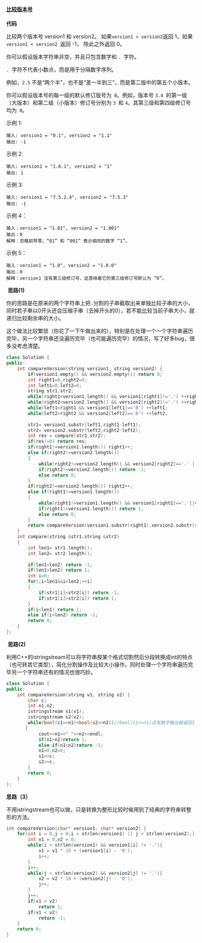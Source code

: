 #### [比较版本号](https://leetcode-cn.com/problems/compare-version-numbers/)

**代码**

比较两个版本号 version1 和 version2。
如果` version1 > version2 `返回 1，如果 `version1 < version2 `返回 -1， 除此之外返回 0。

你可以假设版本字符串非空，并且只包含数字和 `. `字符。

 `. `字符不代表小数点，而是用于分隔数字序列。

例如，`2.5` 不是“两个半”，也不是“差一半到三”，而是第二版中的第五个小版本。

你可以假设版本号的每一级的默认修订版号为` 0`。例如，版本号 `3.4 `的第一级（大版本）和第二级（小版本）修订号分别为 `3 `和 `4`。其第三级和第四级修订号均为` 0`。


示例 1:
```
输入: version1 = "0.1", version2 = "1.1"
输出: -1
```
示例 2:
```
输入: version1 = "1.0.1", version2 = "1"
输出: 1
```
示例 3:
```
输入: version1 = "7.5.2.4", version2 = "7.5.3"
输出: -1
```
示例 4：
```
输入：version1 = "1.01", version2 = "1.001"
输出：0
解释：忽略前导零，“01” 和 “001” 表示相同的数字 “1”。
```
示例 5：
```
输入：version1 = "1.0", version2 = "1.0.0"
输出：0
解释：version1 没有第三级修订号，这意味着它的第三级修订号默认为 “0”。
```

​	**思路(1)**

你的思路是在原来的两个字符串上把`.`分割的子串截取出来单独比较子串的大小，同时若子串以0开头还会压缩子串（去掉开头的0），若不能比较当前子串大小，就递归比较剩余串的大小。

这个做法比较繁琐（你花了一下午做出来的），特别是在处理一个一个字符串遍历完毕，另一个字符串还没遍历完毕（也可能遍历完毕）的情况，写了好多bug，很多没考虑清楚。

```c++
class Solution {
public:
    int compareVersion(string version1, string version2) {
        if(version1.empty() && version2.empty()) return 0;
        int right1=0,right2=0;
        int left1=0,left2=0;
        string str1,str2;
        while(right1<version1.length() && version1[right1]!='.') ++right1;
        while(right2<version2.length() && version2[right2]!='.') ++right2;
        while(left1<right1 && version1[left1]=='0') ++left1;
        while(left2<right2 && version2[left2]=='0') ++left2;
        
        str1= version1.substr(left1,right1-left1);
        str2= version2.substr(left2,right2-left2);
        int res = compare(str1,str2);
        if(res!=0) return res;
        if(right1!=version1.length()) right1++;
        else if(right2!=version2.length())
        {
            while(right2!=version2.length() && version2[right2]=='.' ||version2[right2]=='0') ++right2;
            if(right2!=version2.length()) return -1;
            else return 0;
        }
        if(right2!=version2.length()) right2++;
        else if(right1!=version1.length())
        {
            while(right1!=version1.length() && version1[right1]=='.'||version1[right1]=='0') ++right1;
            if(right1!=version1.length()) return 1;
            else return 0;
        }
        return compareVersion(version1.substr(right1),version2.substr(right2));
    }
    int compare(string &str1,string &str2)
    {
        int len1= str1.length();
        int len2= str2.length();
        
        if(len1<len2) return -1;
        if(len1>len2) return 1;
        int i=0;
        for(;i<len1&&i<len2;++i)
        {
            if(str1[i]<str2[i]) return -1;
            if(str1[i]>str2[i]) return 1;
        }
        if(i<len1) return 1;
        else if(i<len2) return -1;
        return 0;
    }
};
```

​	**思路(2)**

利用C++的istringstream可以将字符串按某个格式切割然后分段转换成int的特点（也可转其它类型），简化分割操作及比较大小操作。同时处理一个字符串遍历完毕另一个字符串还有的情况也很巧妙。

```c++
class Solution {
public:
    int compareVersion(string v1, string v2) {
        char c;
        int n1,n2;
        istringstream s1(v1);
        istringstream s2(v2);
        while(bool(s1>>n1)+bool(s2>>n2))//bool(s1>>n1)还有数字输出就返回1，否则返回0，以此判断两个字符串是否比较完
       {
            cout<<n1<<" "<<n2<<endl;
            if(n1>n2)return 1;
            else if(n1<n2)return -1;
            n1=0,n2=0;
            s1>>c;
            s2>>c;
        }
        return 0;
    }
};
```

**思路（3）**

不用istringstream也可以做，只是转换为整形比较时候用到了经典的字符串转整形的方法。

```c
int compareVersion(char* version1, char* version2) {
    for(int i = 0,j = 0;i < strlen(version1) || j < strlen(version2);){
        int v1 = 0,v2 = 0;
        while(i < strlen(version1) && version1[i] != '.'){
            v1 = v1 * 10 + (version1[i] - '0');
            i++;
        }
        i++;
        while(j < strlen(version2) && version2[j] != '.'){
            v2 = v2 * 10 + (version2[j] - '0');
            j++;
        }
        j++;
        if(v1 > v2)
            return 1;
        if(v1 < v2)
            return -1;
    }
    return 0;
}
```

